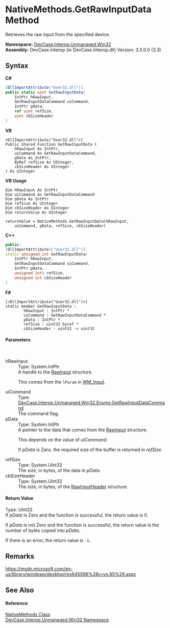 # NativeMethods.GetRawInputData Method 
 

Retrieves the raw input from the specified device.

**Namespace:**&nbsp;<a href="N_DevCase_Interop_Unmanaged_Win32">DevCase.Interop.Unmanaged.Win32</a><br />**Assembly:**&nbsp;DevCase.Interop (in DevCase.Interop.dll) Version: 3.3.0.0 (3.3)

## Syntax

**C#**<br />
``` C#
[DllImportAttribute("User32.dll")]
public static uint GetRawInputData(
	IntPtr hRawInput,
	GetRawInputDataCommand uiCommand,
	IntPtr pData,
	ref uint refSize,
	uint cbSizeHeader
)
```

**VB**<br />
``` VB
<DllImportAttribute("User32.dll">]
Public Shared Function GetRawInputData ( 
	hRawInput As IntPtr,
	uiCommand As GetRawInputDataCommand,
	pData As IntPtr,
	ByRef refSize As UInteger,
	cbSizeHeader As UInteger
) As UInteger
```

**VB Usage**<br />
``` VB Usage
Dim hRawInput As IntPtr
Dim uiCommand As GetRawInputDataCommand
Dim pData As IntPtr
Dim refSize As UInteger
Dim cbSizeHeader As UInteger
Dim returnValue As UInteger

returnValue = NativeMethods.GetRawInputData(hRawInput, 
	uiCommand, pData, refSize, cbSizeHeader)
```

**C++**<br />
``` C++
public:
[DllImportAttribute(L"User32.dll")]
static unsigned int GetRawInputData(
	IntPtr hRawInput, 
	GetRawInputDataCommand uiCommand, 
	IntPtr pData, 
	unsigned int% refSize, 
	unsigned int cbSizeHeader
)
```

**F#**<br />
``` F#
[<DllImportAttribute("User32.dll")>]
static member GetRawInputData : 
        hRawInput : IntPtr * 
        uiCommand : GetRawInputDataCommand * 
        pData : IntPtr * 
        refSize : uint32 byref * 
        cbSizeHeader : uint32 -> uint32 

```


#### Parameters
&nbsp;<dl><dt>hRawInput</dt><dd>Type: System.IntPtr<br />A handle to the <a href="T_DevCase_Interop_Unmanaged_Win32_Structures_RawInput">RawInput</a> structure. 

 This comes from the `lParam` in <a href="T_DevCase_Interop_Unmanaged_Win32_Enums_WindowMessages">WM_Input</a>.</dd><dt>uiCommand</dt><dd>Type: <a href="T_DevCase_Interop_Unmanaged_Win32_Enums_GetRawInputDataCommand">DevCase.Interop.Unmanaged.Win32.Enums.GetRawInputDataCommand</a><br />The command flag.</dd><dt>pData</dt><dd>Type: System.IntPtr<br />A pointer to the data that comes from the <a href="T_DevCase_Interop_Unmanaged_Win32_Structures_RawInput">RawInput</a> structure. 

 This depends on the value of *uiCommand*. 

 If *pData* is Zero, the required size of the buffer is returned in *refSize*.</dd><dt>refSize</dt><dd>Type: System.UInt32<br />The size, in bytes, of the data in *pData*.</dd><dt>cbSizeHeader</dt><dd>Type: System.UInt32<br />The size, in bytes, of the <a href="T_DevCase_Interop_Unmanaged_Win32_Structures_RawInputHeader">RawInputHeader</a> structure.</dd></dl>

#### Return Value
Type: UInt32<br />If *pData* is Zero and the function is successful, the return value is 0. 

 If *pData* is not Zero and the function is successful, the return value is the number of bytes copied into *pData*. 

 If there is an error, the return value is `-1`.

## Remarks
<a href="https://msdn.microsoft.com/en-us/library/windows/desktop/ms645596%28v=vs.85%29.aspx" target="_blank">https://msdn.microsoft.com/en-us/library/windows/desktop/ms645596%28v=vs.85%29.aspx</a>

## See Also


#### Reference
<a href="T_DevCase_Interop_Unmanaged_Win32_NativeMethods">NativeMethods Class</a><br /><a href="N_DevCase_Interop_Unmanaged_Win32">DevCase.Interop.Unmanaged.Win32 Namespace</a><br />